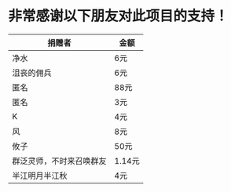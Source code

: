# 非常感谢以下朋友对此项目的支持！

| 捐赠者 | 金额 |
| ------ | ---- |
|净水 | 6元 |
|沮丧的佣兵 | 6元 |
|匿名 | 88元 |
|匿名 | 3元 |
|K | 4元 |
|风 | 8元 |
|攸子 | 50元 |
|群泛灵师，不时来召唤群友 | 1.14元 |
|半江明月半江秋 | 4元 |

